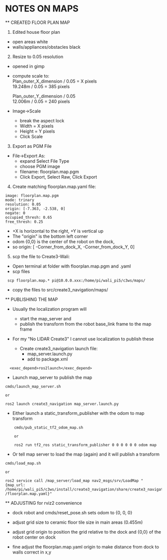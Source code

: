 # NOTES ON MAPS


** CREATED FLOOR PLAN MAP  
1) Edited house floor plan  
  - open areas white  
  - walls/appliances/obstacles black  
2) Resize to 0.05 resolution  
  - opened in gimp  
  - compute scale to:  
    Plan_outer_X_dimension / 0.05 = X pixels  
      19.248m / 0.05 = 385 pixels  

    Plan_outer_Y_dimension / 0.05  
      12.006m / 0.05 = 240 pixels  
  - Image->Scale  
    - break the aspect lock  
    - Width = X pixels  
    - Height = Y pixels  
    - Click Scale  
3) Export as PGM File  
  - File->Export As:  
    - expand Select File Type  
    - choose PGM image  
    - filename:  floorplan.map.pgm  
    - Click Export, Select Raw, Click Export  
    
4) Create matching floorplan.map.yaml file:  
```
image: floorplan.map.pgm
mode: trinary
resolution: 0.05
origin: [-7.363, -2.538, 0]
negate: 0
occupied_thresh: 0.65
free_thresh: 0.25
```

- +X is horizontal to the right, +Y is vertical up  
- The "origin" is the bottom left corner  
- odom {0,0} is the center of the robot on the dock,   
- so origin: [ -Corner_from_dock_X, -Corner_from_dock_Y, 0]  

5) scp the file to Create3-Wali:

- Open terminal at folder with floorplan.map.pgm and .yaml  
- scp files  
```
 scp floorplan.map.* pi@10.0.0.xxx:/home/pi/wali_pi5/c3ws/maps/
```
- copy the files to src/create3_navigation/maps/  



** PUBLISHING THE MAP  

- Usually the localization program will   
  - start the map_server and  
  - publish the transform from the robot base_link frame to the map frame  

- For my "No LIDAR Create3" I cannot use localization to publish these  
  - Create create3_navigation launch file:   
    - map_server.launch.py  
    - add to package.xml  

```
  <exec_depend>ros2launch</exec_depend>
```
  - Launch map_server to publish the map  

```
cmds/launch_map_server.sh

or

ros2 launch create3_navigation map_server.launch.py
```

  - Either launch a static_transform_publisher with the odom to map transform  

```
    cmds/pub_static_tf2_odom_map.sh  

    or

    ros2 run tf2_ros static_transform_publisher 0 0 0 0 0 0 odom map
```
  - Or tell map server to load the map (again) and it will publish a transform  

```
cmds/load_map.sh

or

ros2 service call /map_server/load_map nav2_msgs/srv/LoadMap "{map_url: /home/pi/wali_pi5/c3ws/install/create3_navigation/share/create3_navigation/maps
/floorplan.map.yaml}"

```   

** ADJUSTING for rviz2 convenience  
- dock robot and cmds/reset_pose.sh  sets odom to {0, 0, 0}  
- adjust grid size to ceramic floor tile size in main areas  (0.455m)  
- adjust grid origin to position the grid relative to the dock and {0,0} of the robot center on dock  

- fine adjust the floorplan.map.yaml origin to make distance from dock to walls correct in x,y  


 
